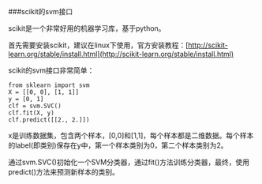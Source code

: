 ###scikit的svm接口

scikit是一个非常好用的机器学习库，基于python。

首先需要安装scikit，建议在linux下使用，官方安装教程：[http://scikit-learn.org/stable/install.html](http://scikit-learn.org/stable/install.html)

scikit的svm接口非常简单：

    from sklearn import svm
    X = [[0, 0], [1, 1]]
    y = [0, 1]
    clf = svm.SVC()
    clf.fit(X, y)  
    clf.predict([[2., 2.]])

x是训练数据集，包含两个样本，[0,0]和[1,1]，每个样本都是二维数据。每个样本的label(即类别)保存在y中，第一个样本类别为0，第二个样本类别为2。

通过svm.SVC()初始化一个SVM分类器，通过fit()方法训练分类器，最终，使用predict()方法来预测新样本的类别。
